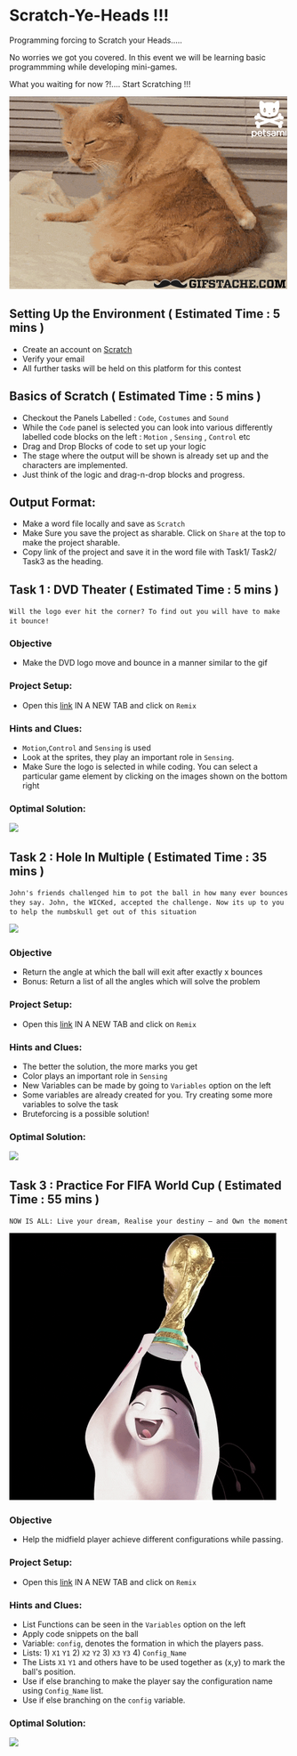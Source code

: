 # Scratch-Ye-Heads !!!

Programming forcing to Scratch your Heads.....

No worries we got you covered. In this event we will be learning basic programmming while developing
mini-games.

What you waiting for now ?!.... Start Scratching !!!

![](https://github.com/CodingWarrior33/Scratch-Ye-Heads/blob/77201851bdef2d4f8e5b346123004ecb49dad540/Project_Deets/cat_sc.gif)


## Setting Up the Environment ( Estimated Time : 5 mins )
- Create an account on [Scratch](https://scratch.mit.edu/)
- Verify your email
- All further tasks will be held on this platform for this contest

## Basics of Scratch ( Estimated Time : 5 mins )
- Checkout the Panels Labelled : `Code`, `Costumes` and `Sound` 
- While the `Code` panel is selected you can look into various differently labelled code blocks on the left : `Motion` , `Sensing` , `Control` etc
- Drag and Drop Blocks of code to set up your logic
- The stage where the output will be shown is already set up and the characters are implemented.
- Just think of the logic and drag-n-drop blocks and progress.

## Output Format:
- Make a word file locally and save as `Scratch`
- Make Sure you save the project as sharable. Click on `Share` at the top to make the project sharable.
- Copy link of the project and save it in the word file with Task1/ Task2/ Task3 as the heading.

## Task 1 : DVD Theater ( Estimated Time : 5 mins ) 

`Will the logo ever hit the corner? To find out you will have to make it bounce!`

### Objective
- Make the DVD logo move and bounce in a manner similar to the gif

### Project Setup:
- Open this [link](https://scratch.mit.edu/projects/924379495/) IN A NEW TAB and click on `Remix`

### Hints and Clues:
- `Motion`,`Control` and `Sensing` is used
- Look at the sprites, they play an important role in `Sensing`.
- Make Sure the logo is selected in while coding. You can select a particular game element by clicking on the images shown on the bottom right

### Optimal Solution: 
![](https://github.com/DarthBob112112/Scratch-Ye-Heads/blob/main/assets/dvd_answer.gif)


## Task 2 : Hole In Multiple ( Estimated Time : 35 mins )

`John's friends challenged him to pot the ball in how many ever bounces they say. John, the WICKed, accepted the challenge. Now its up to you to help the numbskull get out of this situation`

![](https://github.com/DarthBob112112/Scratch-Ye-Heads/blob/main/assets/tom-and-jerry-tom.gif)

### Objective  
- Return the angle at which the ball will exit after exactly x bounces
- Bonus: Return a list of all the angles which will solve the problem

### Project Setup:
- Open this [link](https://scratch.mit.edu/projects/763982841/) IN A NEW TAB and click on `Remix`
<!--change project link -->
### Hints and Clues:
- The better the solution, the more marks you get
- Color plays an important role in `Sensing`
- New Variables can be made by going to `Variables` option on the left
- Some variables are already created for you. Try creating some more variables to solve the task
- Bruteforcing is a possible solution!

### Optimal Solution: 
![](https://github.com/DarthBob112112/Scratch-Ye-Heads/blob/main/assets/Bounce.gif)

## Task 3 : Practice For FIFA World Cup ( Estimated Time : 55 mins )
`NOW IS ALL: Live your dream, Realise your destiny – and Own the moment`

![](https://github.com/CodingWarrior33/Scratch-Ye-Heads/blob/a08a83549d199775c45466a3fc1cd9683162963b/Project_Deets/fifa.gif)


### Objective
- Help the midfield player achieve different configurations while passing.

### Project Setup:
- Open this [link](https://scratch.mit.edu/projects/763984802/) IN A NEW TAB and click on `Remix`

### Hints and Clues:
- List Functions can be seen in the `Variables` option on the left
- Apply code snippets on the ball
- Variable: `config`, denotes the formation in which the players pass. 
- Lists: 1) `X1` `Y1` 2) `X2` `Y2` 3)  `X3` `Y3` 4) `Config_Name` 
- The Lists `X1` `Y1` and others have to be used together as (x,y) to mark the ball's position.
- Use if else branching to make the player say the configuration name using `Config_Name` list.  
- Use if else branching on the `config` variable.

### Optimal Solution: 
![](https://github.com/CodingWarrior33/Scratch-Ye-Heads/blob/ce7a1c4cc563516e691b627bced2e2c9637e4941/Project_Deets/OPS3.gif)

